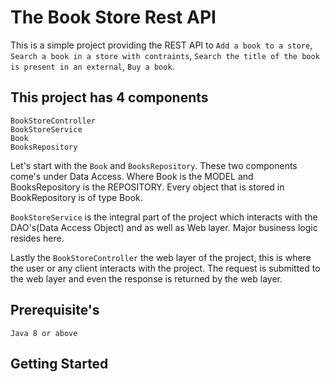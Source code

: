# The Book Store Rest API

This is a simple project providing the REST API to `Add a book to a store`, `Search a book in a store with contraints`, `Search the title of the book is present in an external`, `Buy a book`.

## This project has 4 components 
    BookStoreController
    BookStoreService
    Book 
    BooksRepository

Let's start with the `Book` and `BooksRepository`. These two components come's under Data Access. Where Book is the MODEL and BooksRepository is the REPOSITORY. Every object that is stored in BookRepository is of type Book.

`BookStoreService` is the integral part of the project which interacts with the DAO's(Data Access Object) and as well as Web layer. Major business logic resides here.

Lastly the `BookStoreController` the web layer of the project, this is where the user or any client interacts with the project.
The request is submitted to the web layer and even the response is returned by the web layer.

## Prerequisite's
    Java 8 or above
    
## Getting Started
    
